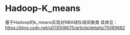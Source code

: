 # Hadoop-K_means
基于Hadoop的k_means实现对NBA球队球风聚类
具体见：https://blog.csdn.net/u013006675/article/details/75085682
